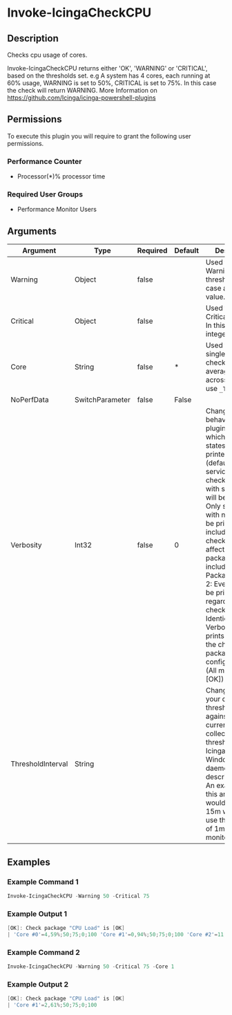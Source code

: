 
# Invoke-IcingaCheckCPU

## Description

Checks cpu usage of cores.

Invoke-IcingaCheckCPU returns either 'OK', 'WARNING' or 'CRITICAL', based on the thresholds set.
e.g A system has 4 cores, each running at 60% usage, WARNING is set to 50%, CRITICAL is set to 75%. In this case the check will return WARNING.
More Information on https://github.com/Icinga/icinga-powershell-plugins

## Permissions

To execute this plugin you will require to grant the following user permissions.

### Performance Counter

* Processor(*)\% processor time

### Required User Groups

* Performance Monitor Users

## Arguments

| Argument | Type | Required | Default | Description |
| ---      | ---  | ---      | ---     | ---         |
| Warning | Object | false |  | Used to specify a Warning threshold. In this case an integer value. |
| Critical | Object | false |  | Used to specify a Critical threshold. In this case an integer value. |
| Core | String | false | * | Used to specify a single core to check for. For the average load across all cores use `_Total` |
| NoPerfData | SwitchParameter | false | False |  |
| Verbosity | Int32 | false | 0 | Changes the behavior of the plugin output which check states are printed: 0 (default): Only service checks/packages with state not OK will be printed 1: Only services with not OK will be printed including OK checks of affected check packages including Package config 2: Everything will be printed regardless of the check state 3: Identical to Verbose 2, but prints in addition the check package configuration e.g (All must be [OK]) |
| ThresholdInterval | String |  |  | Change the value your defined threshold checks against from the current value to a collected time threshold of the Icinga for Windows daemon, as described [here](https://icinga.com/docs/icinga-for-windows/latest/doc/service/10-Register-Service-Checks/). An example for this argument would be 1m or 15m which will use the average of 1m or 15m for monitoring. |

## Examples

### Example Command 1

```powershell
Invoke-IcingaCheckCPU -Warning 50 -Critical 75
```

### Example Output 1

```powershell
[OK]: Check package "CPU Load" is [OK]
| 'Core #0'=4,59%;50;75;0;100 'Core #1'=0,94%;50;75;0;100 'Core #2'=11,53%;50;75;0;100 'Core #3'=4,07%;50;75;0;100    
```

### Example Command 2

```powershell
Invoke-IcingaCheckCPU -Warning 50 -Critical 75 -Core 1
```

### Example Output 2

```powershell
[OK]: Check package "CPU Load" is [OK]
| 'Core #1'=2,61%;50;75;0;100    
```
